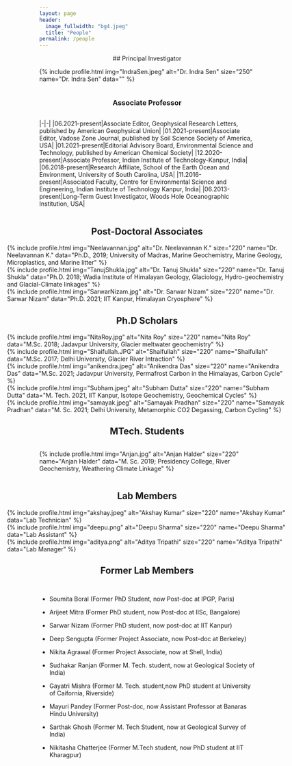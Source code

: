 ```yaml
---
layout: page
header:
  image_fullwidth: "bg4.jpeg"
  title: "People"
permalink: /people
---
```

<div style="display:flex;flex-direction:column;align-items:center;" markdown="1">
## Principal Investigator

{% include profile.html 
img="IndraSen.jpeg" 
alt="Dr. Indra Sen" 
size="250"
name="Dr. Indra Sen"
data="" %}

### Associate Professor

|-|-|
|06.2021-present|Associate Editor, Geophysical Research Letters, published by American Geophysical Union|
|01.2021-present|Associate Editor, Vadose Zone Journal, published by Soil Science Society of America, USA|
|01.2021-present|Editorial Advisory Board, Environmental Science and Technology, published by American Chemical Society|
|12.2020-present|Associate Professor, Indian Institute of Technology-Kanpur, India|
|06.2018-present|Research Affiliate, School of the Earth Ocean and Environment, University of South Carolina, USA|
|11.2016-present|Associated Faculty, Centre for Environmental Science and Engineering, Indian Institute of Technology Kanpur, India|
|06.2013-present|Long-Term Guest Investigator, Woods Hole Oceanographic Institution, USA|

## Post-Doctoral Associates

<div class="row" style="width:min(130%,90vw)">
<div class="large-4 small-4 columns">
{% include profile.html
img="Neelavannan.jpg"
alt="Dr. Neelavannan K."
size="220"
name="Dr. Neelavannan K."
data="Ph.D., 2019; University of Madras, Marine Geochemistry, Marine Geology, Microplastics, and Marine litter"
%}
</div>
<div class="large-4 small-4 columns">
{% include profile.html
img="TanujShukla.jpg"
alt="Dr. Tanuj Shukla"
size="220"
name="Dr. Tanuj Shukla"
data="Ph.D. 2018; Wadia Institute of Himalayan Geology, Glaciology, Hydro-geochemistry and Glacial-Climate linkages"
%}
</div>
<div class="large-4 small-4 columns">
{% include profile.html
img="SarwarNizam.jpg"
alt="Dr. Sarwar Nizam"
size="220"
name="Dr. Sarwar Nizam"
data="Ph.D. 2021; IIT Kanpur, Himalayan Cryosphere"
%}
</div>
</div>

## Ph.D Scholars

<div class="row" style="width:min(130%,90vw)">
<div class="large-4 small-4 columns">
{% include profile.html
img="NitaRoy.jpg"
alt="Nita Roy"
size="220"
name="Nita Roy"
data="M.Sc. 2018; Jadavpur University, Glacier meltwater geochemistry"
%}
</div>
<div class="large-4 small-4 columns">
{% include profile.html
img="Shaifullah.JPG"
alt="Shaifullah"
size="220"
name="Shaifullah"
data="M.Sc. 2017; Delhi University, Glacier River Intraction"
%}
</div>
<div class="large-4 small-4 columns">
{% include profile.html
img="anikendra.jpeg"
alt="Anikendra Das"
size="220"
name="Anikendra Das"
data="M.Sc. 2021; Jadavpur University, Permafrost Carbon in the Himalayas, Carbon Cycle"
%}
</div>
</div>

<div class="row" style="width:min(130%,90vw)">
<div class="large-6 small-6 columns">
{% include profile.html
img="Subham.jpeg"
alt="Subham Dutta"
size="220"
name="Subham Dutta"
data="M. Tech. 2021, IIT Kanpur, Isotope Geochemistry, Geochemical Cycles"
%}
</div>
<div class="large-6 small-6 columns">
{% include profile.html
img="samayak.jpeg"
alt="Samayak Pradhan"
size="220"
name="Samayak Pradhan"
data="M. Sc. 2021; Delhi University, Metamorphic CO2 Degassing, Carbon Cycling"
%}
</div>
</div>

## MTech. Students

{% include profile.html
img="Anjan.jpg"
alt="Anjan Halder"
size="220"
name="Anjan Halder"
data="M. Sc. 2019; Presidency College, River Geochemistry, Weathering Climate Linkage"
%}

## Lab Members

<div class="row" style="width:min(130%,90vw)">
<div class="large-4 small-4 columns">
{% include profile.html
img="akshay.jpeg"
alt="Akshay Kumar"
size="220"
name="Akshay Kumar"
data="Lab Technician"
%}
</div>
<div class="large-4 small-4 columns">
{% include profile.html
img="deepu.png"
alt="Deepu Sharma"
size="220"
name="Deepu Sharma"
data="Lab Assistant"
%}
</div>
<div class="large-4 small-4 columns">
{% include profile.html
img="aditya.png"
alt="Aditya Tripathi"
size="220"
name="Aditya Tripathi"
data="Lab Manager"
%}
</div>
</div>

## Former Lab Members

 - Soumita Boral (Former PhD Student, now Post-doc at IPGP, Paris)

 - Arijeet Mitra (Former PhD student, now Post-doc at IISc, Bangalore)

 - Sarwar Nizam (Former PhD student, now post-doc at IIT Kanpur)

 - Deep Sengupta (Former Project Associate, now Post-doc at Berkeley)

 - Nikita Agrawal (Former Project Associate, now at Shell, India)

 - Sudhakar Ranjan (Former M. Tech. student, now at Geological Society of India)

 - Gayatri Mishra (Former M. Tech. student,now PhD student at University of Caifornia, Riverside)

 - Mayuri Pandey (Former Post-doc, now Assistant Professor at Banaras Hindu University)

 - Sarthak Ghosh (Former M. Tech Student, now at Geological Survey of India)

 - Nikitasha Chatterjee (Former M.Tech student, now PhD student at IIT Kharagpur)

</div>